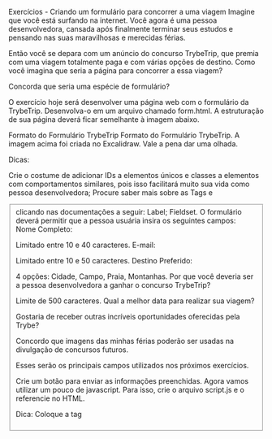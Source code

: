 Exercícios - Criando um formulário para concorrer a uma viagem
Imagine que você está surfando na internet. Você agora é uma pessoa desenvolvedora, cansada após finalmente terminar seus estudos e pensando nas suas maravilhosas e merecidas férias.

Então você se depara com um anúncio do concurso TrybeTrip, que premia com uma viagem totalmente paga e com várias opções de destino. Como você imagina que seria a página para concorrer a essa viagem?

Concorda que seria uma espécie de formulário?

O exercício hoje será desenvolver uma página web com o formulário da TrybeTrip. Desenvolva-o em um arquivo chamado form.html. A estruturação de sua página deverá ficar semelhante à imagem abaixo.

Formato do Formulário TrybeTrip
Formato do Formulário TrybeTrip.
A imagem acima foi criada no Excalidraw. Vale a pena dar uma olhada.

Dicas:

Crie o costume de adicionar IDs a elementos únicos e classes a elementos com comportamentos similares, pois isso facilitará muito sua vida como pessoa desenvolvedora;
Procure saber mais sobre as Tags <label> e <fieldset> clicando nas documentações a seguir:
Label;
Fieldset.
O formulário deverá permitir que a pessoa usuária insira os seguintes campos:
Nome Completo:

Limitado entre 10 e 40 caracteres.
E-mail:

Limitado entre 10 e 50 caracteres.
Destino Preferido:

4 opções: Cidade, Campo, Praia, Montanhas.
Por que você deveria ser a pessoa desenvolvedora a ganhar o concurso TrybeTrip?

Limite de 500 caracteres.
Qual a melhor data para realizar sua viagem?

Gostaria de receber outras incríveis oportunidades oferecidas pela Trybe?

Concordo que imagens das minhas férias poderão ser usadas na divulgação de concursos futuros.

Esses serão os principais campos utilizados nos próximos exercícios.

Crie um botão para enviar as informações preenchidas.
Agora vamos utilizar um pouco de javascript. Para isso, crie o arquivo script.js e o referencie no HTML.

Dica: Coloque a tag <script> no final do seu body.
Interrompa o comportamento padrão do botão submit utilizando o método preventDefault().

Crie um botão que limpe as informações contidas nos campos.

(Bônus) A TrybeTrip precisa muito de fotos para divulgar seus concursos. Tendo isso em mente, faça com que somente quem autorizar o uso de imagens possa enviar suas informações.

(Bônus) Faça a validação dos campos com limite de caracteres. Caso não estejam dentro do esperado ao clicar no botão de submit, um alerta deve ser mostrado com a mensagem: ‘Dados Inválidos’. Caso contrário, a mensagem ‘Dados enviados com sucesso! Obrigado por participar do concurso TrybeTrip.’ deverá aparecer na tela.